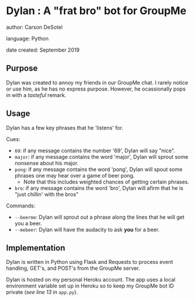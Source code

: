 # Dylan : A "frat bro" bot for GroupMe

author: Carson DeSotel

language: Python

date created: September 2019 

## Purpose

Dylan was created to annoy my friends in our GroupMe chat. I rarely notice or use him, as he has no express purpose. However, he ocassionally pops in with a *tasteful* remark.

## Usage

Dylan has a few key phrases that he 'listens' for. 

Cues: 
- `69`: if any message contains the number '69', Dylan will say "nice".
- `major`: if any message contains the word 'major', Dylan will sprout some nonsense about his major. 
- `pong`: if any message contains the word 'pong', Dylan will spout some phrases one may hear over a game of beer pong.
    - Note that this includes weighted chances of getting certain phrases. 
- `bro`: if any message contains the word 'bro', Dylan will afirm that he is "just chillin' with the bros"

Commands:
- `--beerme`: Dylan will sprout out a phrase along the lines that he will get you a beer.
- `--mebeer`: Dylan will have the audacity to ask **you** for a beer.

## Implementation

Dylan is written in Python using Flask and Requests to process event handling, GET's, and POST's from the GroupMe server. 

Dylan is hosted on my personal Heroku account. The app uses a local environment variable set up in Heroku so to keep my GroupMe bot ID private (*see line 13 in `app.py`*).